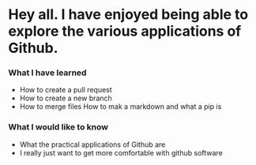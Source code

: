# Hey all. I have enjoyed being able to explore the various applications of Github.
### What I have learned
- How to create a pull request
- How to create a new branch
- How to merge files
How to mak a markdown and what a pip is
### What I would like to know
- What the practical applications of Github are
- I really just want to get more comfortable with github software
